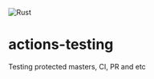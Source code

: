 ![Rust](https://github.com/joao-lofelt/actions-testing/workflows/Rust/badge.svg)

# actions-testing
Testing protected masters, CI, PR and etc
